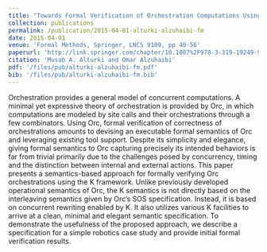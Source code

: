```yaml
---
title: "Towards Formal Verification of Orchestration Computations Using the K Framework"
collection: publications
permalink: /publication/2015-04-01-alturki-alzuhaibi-fm
date: 2015-04-01
venue: 'Formal Methods, Springer, LNCS 9109, pp 40-56'
paperurl: 'http://link.springer.com/chapter/10.1007%2F978-3-319-19249-9_4'
citation: 'Musab A. Alturki and Omar Alzuhaibi'
pdf: '/files/pub/alturki-alzuhaibi-fm.pdf'
bib: '/files/pub/alturki-alzuhaibi-fm.bib'
---
```


Orchestration provides a general model of concurrent computations. A minimal yet expressive theory of orchestration is provided by Orc, in which computations are modeled by site calls and their orchestrations through a few combinators. Using Orc, formal verification of correctness of orchestrations amounts to devising an executable formal semantics of Orc and leveraging existing tool support. Despite its simplicity and elegance, giving formal semantics to Orc capturing precisely its intended behaviors is far from trivial primarily due to the challenges posed by concurrency, timing and the distinction between internal and external actions. This paper presents a semantics-based approach for formally verifying Orc orchestrations using the K framework. Unlike previously developed operational semantics of Orc, the K semantics is not directly based on the interleaving semantics given by Orc’s SOS specification. Instead, it is based on concurrent rewriting enabled by K. It also utilizes various K facilities to arrive at a clean, minimal and elegant semantic specification. To demonstrate the usefulness of the proposed approach, we describe a specification for a simple robotics case study and provide initial formal verification results.
